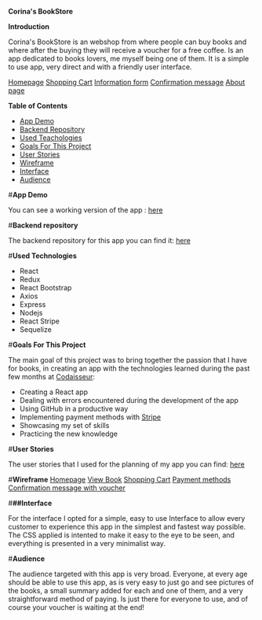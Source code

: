 **Corina's BookStore**

**Introduction**

Corina's BookStore is an webshop from where people can buy books and where after the buying they will receive a voucher for a free coffee. Is an app dedicated to books lovers, me myself being one of them. It is a simple to use app, very direct and with a friendly user interface. 

[Homepage]()
[Shopping Cart]()
[Information form]()
[Confirmation message]()
[About page]()


**Table of Contents**

- [App Demo](#app-demo)
- [Backend Repository](#backend-repository)
- [Used Teachologies](#used-technologies)
- [Goals For This Project](#goals-for-this-project)
- [User Stories](#user-stories)
- [Wireframe](#wireframe)
- [Interface](#interface)
- [Audience](#audience)


#**App Demo**

You can see a working version of the app : [here](https://corina-bookstore.netlify.app/)


#**Backend repository**

The backend repository for this app you can find it: [here](https://github.com/corinabejan/bookstore-server)



#**Used Technologies**

- React
- Redux
- React Bootstrap
- Axios
- Express
- Nodejs
- React Stripe
- Sequelize
  

#**Goals For This Project**

The main goal of this project was to bring together the passion that I have for books, in creating an app with the technologies learned during the past few months at [Codaisseur](https://codaisseur.com/):
 - Creating a React app
 - Dealing with errors encountered during the development of the app
 - Using GitHub in a productive way
 - Implementing payment methods with [Stripe](https://stripe.com/docs)
 - Showcasing my set of skills
 - Practicing the new knowledge


#**User Stories**

The user stories that I used for the planning of my app you can find: [here](https://github.com/users/corinabejan/projects/1)


#**Wireframe**
[Homepage]()
[View Book]()
[Shopping Cart]()
[Payment methods]()
[Confirmation message with voucher]()


#**##Interface**

For the interface I opted for a simple, easy to use Interface to allow every customer to experience this app in the simplest and fastest way possible. The CSS applied is intented to make it easy to the eye to be seen, and everything is presented in a very minimalist way.


#**Audience**

The audience targeted with this app is very broad. Everyone, at every age should be able to use this app, as is very easy to just go and see pictures of the books, a small summary added for each and one of them, and a very straightforward method of paying. 
Is just there for everyone to use, and of course your voucher is waiting at the end!


